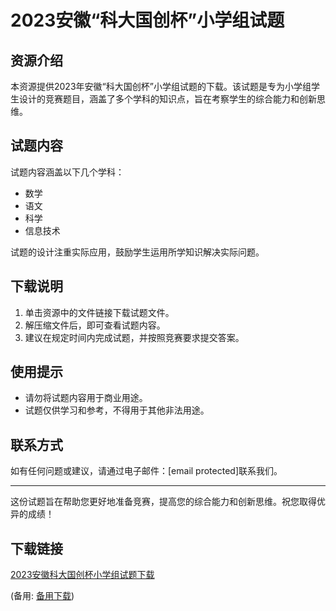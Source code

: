  # 2023安徽“科大国创杯”小学组试题

 ## 资源介绍

 本资源提供2023年安徽“科大国创杯”小学组试题的下载。该试题是专为小学组学生设计的竞赛题目，涵盖了多个学科的知识点，旨在考察学生的综合能力和创新思维。

 ## 试题内容

 试题内容涵盖以下几个学科：

 - 数学
 - 语文
 - 科学
 - 信息技术

 试题的设计注重实际应用，鼓励学生运用所学知识解决实际问题。

 ## 下载说明

 1. 单击资源中的文件链接下载试题文件。
 2. 解压缩文件后，即可查看试题内容。
 3. 建议在规定时间内完成试题，并按照竞赛要求提交答案。

 ## 使用提示

 - 请勿将试题内容用于商业用途。
 - 试题仅供学习和参考，不得用于其他非法用途。

 ## 联系方式

 如有任何问题或建议，请通过电子邮件：[email protected]联系我们。

 ---

 这份试题旨在帮助您更好地准备竞赛，提高您的综合能力和创新思维。祝您取得优异的成绩！

 ## 下载链接
 [2023安徽科大国创杯小学组试题下载](https://pan.quark.cn/s/5f468c638597) 

 (备用: [备用下载](https://pan.baidu.com/s/1E4TpyXrgn3jIsc_kuXECQQ?pwd=1234))
